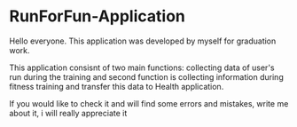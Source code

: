 # RunForFun-Application
Hello everyone. 
This application was developed by myself for graduation work. 

This application consisnt of two main functions: collecting data of user's run during the training and second function is collecting information during fitness training and transfer this data to Health application.

If you would like to check it and will find some errors and mistakes, write me about it, i will really appreciate it 
